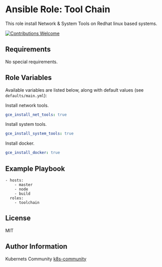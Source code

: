 Ansible Role: Tool Chain
========================

This role install Network & System Tools on Redhat linux based systems.

[![Contributions Welcome](https://img.shields.io/badge/contributions-welcome-brightgreen.svg?style=flat)](https://github.com/k8s-community/cluster-deploy/issues)

Requirements
------------

No special requirements.


Role Variables
--------------

Available variables are listed below, along with default values (see `defaults/main.yml`):

Install network tools.
```yaml
gce_install_net_tools: true
```

Install system tools.
```yaml
gce_install_system_tools: true
```

Install docker.
```yaml
gce_install_docker: true
```

Example Playbook
----------------

    - hosts:
        - master
        - node
        - build
      roles:
        - toolchain

License
-------

MIT

Author Information
------------------

Kubernets Community [k8s-community](https://github.com/k8s-community)
